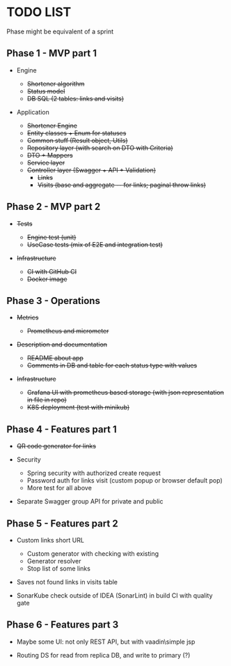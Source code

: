 TODO LIST
=========

Phase might be equivalent of a sprint

Phase 1 - MVP part 1
--------------------

* Engine
  - ~~Shortener algorithm~~
  - ~~Status model~~
  - ~~DB SQL (2 tables: links and visits)~~

* Application
  - ~~Shortener Engine~~
  - ~~Entity classes + Enum for statuses~~
  - ~~Common stuff (Result object, Utils)~~
  - ~~Repository layer (with search on DTO with Criteria)~~
  - ~~DTO + Mappers~~
  - ~~Service layer~~
  - ~~Controller layer (Swagger + API + Validation)~~
    - ~~Links~~
    - ~~Visits (base and aggregate -- for links; paginal throw links)~~


Phase 2 - MVP part 2
--------------------

* ~~Tests~~
  - ~~Engine test (unit)~~
  - ~~UseCase tests (mix of E2E and integration test)~~

* ~~Infrastructure~~
  - ~~CI with GitHub CI~~
  - ~~Docker image~~


Phase 3 - Operations
--------------------

* ~~Metrics~~
  - ~~Prometheus and micrometer~~

* ~~Description and documentation~~
  - ~~README about app~~
  - ~~Comments in DB and table for each status type with values~~

* ~~Infrastructure~~
  - ~~Grafana UI with prometheus based storage (with json representation in file in repo)~~
  - ~~K8S deployment (test with minikub)~~


Phase 4 - Features part 1
-------

* ~~QR code generator for links~~

* Security
  - Spring security with authorized create request
  - Password auth for links visit (custom popup or browser default pop)
  - More test for all above

* Separate Swagger group API for private and public


Phase 5 - Features part 2
-------------------------

* Custom links short URL
  - Custom generator with checking with existing
  - Generator resolver
  - Stop list of some links

* Saves not found links in visits table

* SonarKube check outside of IDEA (SonarLint) in build CI with quality gate


Phase 6 - Features part 3
-------------------------

* Maybe some UI: not only REST API, but with vaadin\simple jsp

* Routing DS for read from replica DB, and write to primary (?)
